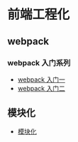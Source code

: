 # 前端工程化

## webpack

### webpack 入门系列

* [webpack 入门一](./webpack/webpack_1.md)
* [webpack 入门二](./webpack/webpack_2.md)

## 模块化

* [模块化](./Modular.md)